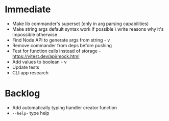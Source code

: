 # Immediate
 - Make lib commander's superset (only in arg parsing capabilities)
 - Make string args default syntax work if possible \ write reasons why it's impossible otherwise
 - Find Node API to generate args from string - v
 - Remove commander from deps before pushing
 - Test for function calls instead of storage - https://vitest.dev/api/mock.html
 - Add values to boolean - v
 - Update tests
 - CLI app research

 # Backlog
 - Add automatically typing handler creator function
 - `--help`- type help